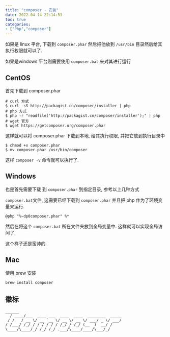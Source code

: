 ```yaml
---
title: "composer - 安装"
date: 2022-04-14 22:14:53
toc: true
categories:
- ["Php","composer"]
---
```


如果是 linux 平台, 下载到 `composer.phar` 然后把他放到 `/usr/bin` 目录然后给其执行权限就可以了.

如果是windows 平台则需要使用 `composer.bat` 来对其进行运行




## CentOS
首先下载到 composer.phar
```
# curl 方式
$ curl -sS http://packagist.cn/composer/installer | php
# php 方式
$ php -r "readfile('http://packagist.cn/composer/installer');" | php
# wget 官方
$ wget https://getcomposer.org/composer.phar
```
这样就可以将 composer.phar 下载到本地, 给其执行权限, 并把它放到执行目录中
```
$ chmod +x composer.phar
$ mv composer.phar /usr/bin/composer
```
这样 `composer -v` 命令就可以执行了.

## Windows
也是首先需要下载 到 `composer.phar` 到指定目录, 参考以上几种方式

`composer.bat`文件, 这需要已经下载到 `composer.phar` 并且把 php 作为了环境变量来运行.
```
@php "%~dp0composer.phar" %*
```
然后在将这个 `composer.bat` 所在文件夹放到全局变量中. 这样就可以实现全局访问了.

这个样子还是蛮帅的.

## Mac
使用 brew 安装
```
brew install composer
```

## 徽标
```
______
  / ____/___  ____ ___  ____  ____  ________  _____
 / /   / __ \/ __ `__ \/ __ \/ __ \/ ___/ _ \/ ___/
/ /___/ /_/ / / / / / / /_/ / /_/ (__  )  __/ /
\____/\____/_/ /_/ /_/ .___/\____/____/\___/_/
```

